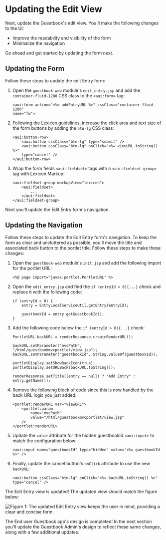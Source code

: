 # Updating the Edit View [](id=updating-the-edit-view)

Next, update the Guestbook's edit view. You'll make the
following changes to the UI:

- Improve the readability and visibility of the form
- Minimalize the navigation

Go ahead and get started by updating the form next.

## Updating the Form [](id=updating-the-form)

Follow these steps to update the edit Entry form:

1.  Open the `guestbook-web` module's `edit_entry.jsp` and add the 
    `container-fluid-1280` CSS class to the `<aui:form>` tag:
    
        <aui:form action="<%= addEntryURL %>" cssClass="container-fluid-1280" 
        name="fm">

2.  Following the Lexicon guidelines, increase the click area and text size of 
    the form buttons by adding the `btn-lg` CSS class:
    
        <aui:button-row>
            <aui:button cssClass="btn-lg" type="submit" />
            <aui:button cssClass="btn-lg" onClick="<%= viewURL.toString() %>" 
            type="cancel" />
        </aui:button-row>
        
3.  Wrap the form fields `<aui:fieldset>` tags with a `<aui:fieldset-group>` tag 
    with Lexicon Markup:
    
        <aui:fieldset-group markupView="lexicon">
            <aui:fieldset>
                ...
            </aui:fieldset>
        </aui:fieldset-group>

Next you'll update the Edit Entry form's navigation.

## Updating the Navigation [](id=updating-the-navigation)

Follow these steps to update the Edit Entry form's navigation. To keep the form 
as clear and uncluttered as possible, you'll move the title and associated back 
button to the portlet title. Follow these steps to make these changes:

1.  Open the `guestbook-web` module's `init.jsp` and add the following import 
    for the portlet URL:

        <%@ page import="javax.portlet.PortletURL" %>
        
2.  Open the `edit_entry.jsp` and find the `if (entryId > 0){...}` check and 
    replace it with the following code:

        if (entryId > 0) {
        	entry = EntryLocalServiceUtil.getEntry(entryId);

        	guestbookId = entry.getGuestbookId();
        }

3.  Add the following code below the `if (entryId > 0){...}` check:

        PortletURL backURL = renderResponse.createRenderURL();

        backURL.setParameter("mvcPath", "/html/guestbookmvcportlet/view.jsp");
        backURL.setParameter("guestbookId", String.valueOf(guestbookId));

        portletDisplay.setShowBackIcon(true);
        portletDisplay.setURLBack(backURL.toString());

        renderResponse.setTitle((entry == null) ? "Add Entry" : entry.getName());
        
4.  Remove the following block of code since this is now handled by the back URL 
    logic you just added:
    
        <portlet:renderURL var="viewURL">
            <portlet:param 
                name="mvcPath" 
                value="/html/guestbookmvcportlet/view.jsp" 
            />
        </portlet:renderURL>
        
5.  Update the `value` attribute for the hidden guestbookId `<aui:input>` to 
    match the configuration below:
    
        <aui:input name="guestbookId" type="hidden" value="<%= guestbookId %>" />
        
6.  Finally, update the cancel button's `onClick` attribute to use the new 
    `backURL`:
    
        <aui:button cssClass="btn-lg" onClick="<%= backURL.toString() %>" 
        type="cancel" />
        
The Edit Entry view is updated! The updated view should match the figure below:

![Figure 1: The updated Edit Entry view keeps the user in mind, providing a clear and concise form.](../../../../images/updated-edit-entry-form.png)

The End user Guestbook app's design is completed! In the next section you'll 
update the Guestbook Admin's design to reflect these same changes, along with a 
few additional updates.
